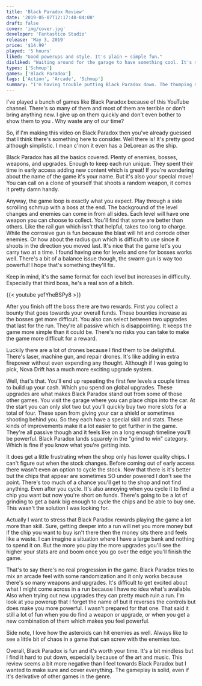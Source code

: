 ```yaml
---
title: 'Black Paradox Review'
date: '2019-05-07T12:17:40-04:00'
draft: false
cover: 'img/cover.jpg'
developer: 'Fantastico Studio'
release: 'May 3, 2019'
price: '$14.99'
played: '5 hours'
liked: "Good powerups and style. It's plain + simple fun."
disliked: "Waiting around for the garage to have something cool. It's more of a grind to win."
types: ['Schmup']
games: ['Black Paradox']
tags: ['Action', 'Arcade', 'Schmup']
summary: "I'm having trouble putting Black Paradox down. The thumping music and art compliment the mindless action. I'm enjoying the weapons and upgrades. It's more about grinding."
---
```


I've played a bunch of games like Black Paradox because of this YouTube channel. There's so many of them and most of them are terrible or don't bring anything new. I give up on them quickly and don't even bother to show them to you . Why waste any of our time?

So, if I'm making this video on Black Paradox then you've already guessed that I think there's something here to consider. Well there is! It's pretty good although simplistic. I mean c'mon it even has a DeLorean as the ship.

Black Paradox has all the basics covered. Plenty of enemies, bosses, weapons, and upgrades. Enough to keep each run unique. They spent their time in early access adding new content which is great! If you're wondering about the name of the game it's your name. But it's also your special move! You can call on a clone of yourself that shoots a random weapon, it comes it pretty damn handy.

Anyway, the game loop is exactly what you expect. Play through a side scrolling schmup with a boss at the end. The background of the level changes and enemies can come in from all sides. Each level will have one weapon you can choose to collect. You'll find that some are better than others. Like the rail gun which isn't that helpful, takes too long to charge. While the corrosive gun is fun because the blast will hit and corrode other enemies. Or how about the radius gun which is difficult to use since it shoots in the direction you moved last. It's nice that the game let's you carry two at a time. I found having one for levels and one for bosses works well. There's a bit of a balance issue though, the swarm gun is way too powerful! I hope that's something they'll fix.

Keep in mind, it's the same format for each level but increases in difficulty. Especially that third boss, he's a real son of a bitch.

{{< youtube ye1YheBSPy8 >}}

After you finish off the boss there are two rewards. First you collect a bounty that goes towards your overall funds. These bounties increase as the bosses get more difficult. You also can select between two upgrades that last for the run. They're all passive which is disappointing. It keeps the game more simple than it could be. There's no risks you can take to make the game more difficult for a reward.

Luckily there are a lot of drones because I find them to be delightful. There's laser, machine gun, and repair drones. It's like adding in extra firepower without even expending any thought. Although if I was going to pick, Nova Drift has a much more exciting upgrade system.

Well, that's that. You'll end up repeating the first few levels a couple times to build up your cash. Which you spend on global upgrades. These upgrades are what makes Black Paradox stand out from some of those other games. You visit the garage where you can place chips into the car. At the start you can only slot two but you'll quickly buy two more slots for a total of four. These span from giving your car a shield or sometimes shooting behind you. So they each have a special skill and stats. These kinds of improvements make it a lot easier to get further in the game. They're all passive though and it feels like on a long enough timeline you'll be powerful. Black Paradox lands squarely in the "grind to win" category. Which is fine if you know what you're getting into.

It does get a little frustrating when the shop only has lower quality chips. I can't figure out when the stock changes. Before coming out of early access there wasn't even an option to cycle the stock. Now that there is it's better but the chips that appear are sometimes SO under powered I don't see the point. There's too much of a chance you'll get to the shop and not find anything. Even after you cycle. It's also annoying when you cycle it to find a chip you want but now you're short on funds. There's going to be a lot of grinding to get a bank big enough to cycle the chips and be able to buy one. This wasn't the solution I was looking for.

Actually I want to stress that Black Paradox rewards playing the game a lot more than skill. Sure, getting deeper into a run will net you more money but if the chip you want to buy isn't there then the money sits there and feels like a waste. I can imagine a situation where I have a large bank and nothing to spend it on. But the more you play the more upgrades you'll see the higher your stats are and boom once you go over the edge you'll finish the game.

That's to say there's no real progression in the game. Black Paradox tries to mix an arcade feel with some randomization and it only works because there's so many weapons and upgrades. It's difficult to get excited about what I might come across in a run because I have no idea what's available. Also when trying out new upgrades they can pretty much ruin a run. I'm look at you powerup that I forget the name of but it reverses the controls but does make you more powerful. I wasn't prepared for that one. That said it still a lot of fun when you do find a weapon or upgrade, or when you get a new combination of them which makes you feel powerful.

Side note, I love how the asteroids can hit enemies as well. Always like to see a little bit of chaos in a game that can screw with the enemies too.

Overall, Black Paradox is fun and it's worth your time. It's a bit mindless but I find it hard to put down, especially because of the art and music. This review seems a bit more negative than I feel towards Black Paradox but I wanted to make sure and cover everything. The gameplay is solid, even if it's derivative of other games in the genre.

